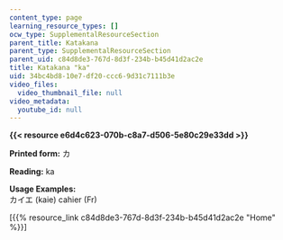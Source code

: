 ```yaml
---
content_type: page
learning_resource_types: []
ocw_type: SupplementalResourceSection
parent_title: Katakana
parent_type: SupplementalResourceSection
parent_uid: c84d8de3-767d-8d3f-234b-b45d41d2ac2e
title: Katakana "ka"
uid: 34bc4bd8-10e7-df20-ccc6-9d31c7111b3e
video_files:
  video_thumbnail_file: null
video_metadata:
  youtube_id: null
---
```


**{{< resource e6d4c623-070b-c8a7-d506-5e80c29e33dd >}}**

**Printed form:** カ

**Reading:** ka

**Usage Examples:**  
カイエ (kaie) cahier (Fr)

\[{{% resource_link c84d8de3-767d-8d3f-234b-b45d41d2ac2e "Home" %}}\]